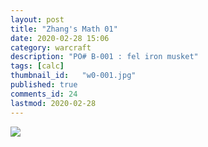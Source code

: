 ```yaml
---
layout: post 
title: "Zhang's Math 01"
date: 2020-02-28 15:06
category: warcraft 
description: "PO# B-001 : fel iron musket"
tags: [calc]
thumbnail_id:	"w0-001.jpg"
published: true 
comments_id: 24 
lastmod: 2020-02-28
---
```


<img src="{{ site.url }}/assets/img/zhang-engimech-01.jpg" max-width="1000">
